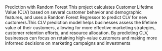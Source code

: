 Prediction with Random Forest
This project calculates Customer Lifetime Value (CLV) based on several customer behavior and demographic features, and uses a Random Forest Regressor to predict CLV for new customers.This CLV prediction model helps businesses assess the lifetime value of their customers, allowing for more effective marketing strategies, customer retention efforts, and resource allocation. By predicting CLV, businesses can focus on retaining high-value customers and making more informed decisions on marketing campaigns and investments
